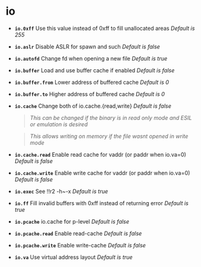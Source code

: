 <!-- TITLE: io -->

# io

- **`io.0xff`** Use this value instead of 0xff to fill unallocated areas _Default is 255_
- **`io.aslr`** Disable ASLR for spawn and such _Default is false_
- **`io.autofd`** Change fd when opening a new file _Default is true_
- **`io.buffer`** Load and use buffer cache if enabled _Default is false_
- **`io.buffer.from`** Lower address of buffered cache _Default is 0_
- **`io.buffer.to`** Higher address of buffered cache _Default is 0_
- **`io.cache`** Change both of io.cache.{read,write} _Default is false_
  > _This can be changed if the binary is in read only mode and ESIL or emulation is desired_

  > _This allows writing on memory if the file wasnt opened in write mode_
- **`io.cache.read`** Enable read cache for vaddr (or paddr when io.va=0) _Default is false_
- **`io.cache.write`** Enable write cache for vaddr (or paddr when io.va=0) _Default is false_
- **`io.exec`** See !!r2 -h~-x _Default is true_
- **`io.ff`** Fill invalid buffers with 0xff instead of returning error _Default is true_
- **`io.pcache`** io.cache for p-level _Default is false_
- **`io.pcache.read`** Enable read-cache _Default is false_
- **`io.pcache.write`** Enable write-cache _Default is false_
- **`io.va`** Use virtual address layout _Default is true_

<p hidden>io.0xff io.aslr io.autofd io.buffer io.buffer.from io.buffer.to io.cache io.cache.read io.cache.write io.exec io.ff io.pcache io.pcache.read io.pcache.write io.va</p>